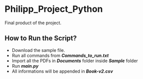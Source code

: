 # Philipp_Project_Python
Final product of the project.

## How to Run the Script?

* Download the sample file.
* Run all commands from ***Commands_to_run.txt***
* Import all the PDFs in ***Documents*** folder inside ***Sample*** folder
* Run ***main.py***
* All informations will be appended in ***Book-v2.csv***

